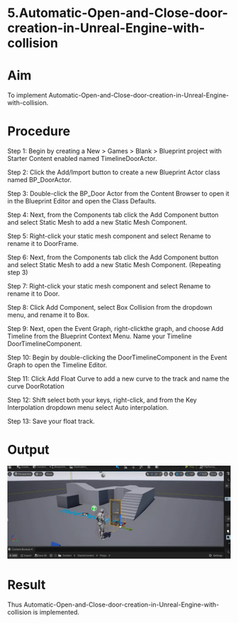 #  5.Automatic-Open-and-Close-door-creation-in-Unreal-Engine-with-collision

# Aim
To implement Automatic-Open-and-Close-door-creation-in-Unreal-Engine-with-collision.
# Procedure
Step 1: Begin by creating a New > Games > Blank > Blueprint project with Starter Content enabled named TimelineDoorActor.


Step 2: Click the Add/Import button to create a new Blueprint Actor class named BP_DoorActor.


Step 3: Double-click the BP_Door Actor from the Content Browser to open it in the Blueprint Editor and open the Class Defaults.


Step 4: Next, from the Components tab click the Add Component button and select Static Mesh to add a new Static Mesh Component.


Step 5: Right-click your static mesh component and select Rename to rename it to DoorFrame.


Step 6: Next, from the Components tab click the Add Component button and select Static Mesh to add a new Static Mesh Component. (Repeating step 3)

Step 7: Right-click your static mesh component and select Rename to rename it to Door.


Step 8: Click Add Component, select Box Collision from the dropdown menu, and rename it to Box.


Step 9: Next, open the Event Graph, right-clickthe graph, and choose Add Timeline from the Blueprint Context Menu. Name your Timeline DoorTimelineComponent.


Step 10: Begin by double-clicking the DoorTimelineComponent in the Event Graph to open the Timeline Editor.


Step 11: Click Add Float Curve to add a new curve to the track and name the curve DoorRotation


Step 12: Shift select both your keys, right-click, and from the Key Interpolation dropdown menu select Auto interpolation.


Step 13: Save your float track.

# Output

![](g.png)
# Result
Thus Automatic-Open-and-Close-door-creation-in-Unreal-Engine-with-collision is implemented.
